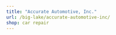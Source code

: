 ```yaml
---
title: "Accurate Automotive, Inc."
url: /big-lake/accurate-automotive-inc/
shop: car repair
---
```

